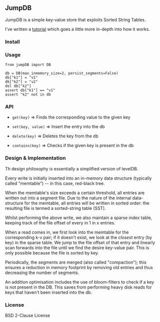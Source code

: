 ## JumpDB

JumpDB is a simple key-value store that exploits Sorted String Tables.

I've written a [tutorial](https://navyazaveri.github.io/algorithms/2020/01/12/write-a-kv-store-from-scratch.html)  which goes a little more in-depth into how it works.



### Install  



### Usage 

```
from jumpDB import DB

db = DB(max_inmemory_size=2, persist_segments=False)
db["k1"] = "v1"
db["k2"] = "v2"
del db["k2"]
assert db["k1"] == "v1"
assert "k2" not in db
```


### API

* `get(key)` => Finds the corresponding value to the given key 

* `set(key, value)` => Insert the entry into the db 

* `delete(key)` => Deletes the key from the db 

* `contains(key)` => Checks if the given key is present in the db 



### Design & Implementation 

Th design philosophy is essentially a simplified version of levelDB. 

Every write is initially inserted into an in-memory data structure (typically called "memtable")
 -- in this case,  red-black tree. 
 
When the memtable's size exceeds a certain threshold, all entries are written out into a segment file. 
Due to the nature of the internal data-structure for the memtable, all entries will be written in sorted order:
the resulting file is termed a sorted-string table (SST).

Whilst performing the above write, we also maintain a sparse index table, keeping track of the 
file offset of every in 1 in x entries. 

When a read comes in, we first look into the memtable for the corresponding k-v pair; if it doesn't exist, 
we look at the *closest* entry (by key) in the sparse table. We jump to the file offset of that entry and linearly scan forwards into 
the file until we find the desire key-value pair. This is only possible because the file is sorted by key. 

Periodically, the segments are merged (also called "compaction"); this ensures a reduction 
in memory footprint by removing old entries and thus decreasing the number of segments. 

An addition optimisation includes the use of bloom-filters to check if a key is not present in 
the DB. This saves from performing heavy disk reads for keys that haven't been inserted into the db. 


### License 
BSD 2-Clause License
